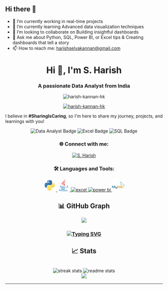 ## Hi there 👋


<!--**harish-kannan-hk/harish-kannan-hk** is a ✨ _special_ ✨ repository because its `README.md` (this file) appears on your GitHub profile.

Here are some ideas to get you started:
-->
- 🔭 I’m currently working in real-time projects
- 🌱 I’m currently learning Advanced data visualization techniques
- 👯 I’m looking to collaborate on Building insightful dashboards
- 💬 Ask me about Python, SQL, Power BI, or Excel tips & Creating dashboards that tell a story
- 📫 How to reach me: harishselvakannan@gmail.com

<h1 align="center">Hi 👋, I'm S. Harish</h1>
<h3 align="center">A passionate Data Analyst from India</h3>

<p align="center"> <img src="https://komarev.com/ghpvc/?username=harishbe&label=Profile%20views&color=0e75b6&style=flat" alt="harish-kannan-hk" /> </p>

<p align="center"> <a href="https://github.com/ryo-ma/github-profile-trophy"><img src="https://github-profile-trophy.vercel.app/?username=harish-kannan-hk" alt="harish-kannan-hk" /></a> </p>


I believe in **#SharingIsCaring**, so I'm here to share my journey, projects, and learnings with you!

<div align="center">
  <img src="https://img.shields.io/badge/Data_Analyst-Passion-brightgreen" alt="Data Analyst Badge" />
  <img src="https://img.shields.io/badge/Excel-Expert-blue" alt="Excel Badge" />
  <img src="https://img.shields.io/badge/SQL-Proficient-orange" alt="SQL Badge" />
</div>

<h3 align="center">🌐 Connect with me:</h3>
<p align="center">
  <a href="https://linkedin.com/in/harishselvakannan" target="blank"><img align="center" src="https://raw.githubusercontent.com/rahuldkjain/github-profile-readme-generator/master/src/images/icons/Social/linked-in-alt.svg" alt="S. Harish" height="30" width="40" /></a>
</p>

<h3 align="center">🛠️ Languages and Tools:</h3>
<p align="center">
  <a href="https://www.python.org" target="_blank" rel="noreferrer"> <img src="https://raw.githubusercontent.com/devicons/devicon/master/icons/python/python-original.svg" alt="python" width="40" height="40"/> </a>
  <a href="https://www.java.com" target="_blank" rel="noreferrer"> <img src="https://raw.githubusercontent.com/devicons/devicon/master/icons/java/java-original.svg" alt="java" width="40" height="40"/> </a>
  <a href="https://www.microsoft.com/en-us/microsoft-365/excel" target="_blank" rel="noreferrer"> <img src="https://upload.wikimedia.org/wikipedia/commons/7/7f/Microsoft_Excel_2013-2019_logo.svg" alt="excel" width="40" height="40"/> </a>
  <a href="https://powerbi.microsoft.com/" target="_blank" rel="noreferrer"> <img src="https://upload.wikimedia.org/wikipedia/commons/c/cf/New_Power_BI_Logo.svg" alt="power bi" width="40" height="40"/> </a>
  <a href="https://www.mysql.com/" target="_blank" rel="noreferrer"> <img src="https://raw.githubusercontent.com/devicons/devicon/master/icons/mysql/mysql-original-wordmark.svg" alt="mysql" width="40" height="40"/>
  	<a href="https://img.shields.io/badge/Google%20Analytics-E37400?style=for-the-badge&logo=google%20analytics&logoColor=white">
  </a>
</p>

<div align="center">
   <h2 align="center">📊 GitHub Graph</h2>
   <img src="https://github-readme-activity-graph.vercel.app/graph?username=harishbe&bg_color=130b10&color=c24cba&line=c59bc2&point=4e3b3b&area=true&hide_border=true">
</div>

<h3 align="center">
  <a href="https://git.io/typing-svg"><img src="https://readme-typing-svg.demolab.com?font=Times+new+roman&weight=5000&size=28&duration=4000&pause=1000&color=7B1342&background=655CFF00&center=true&vCenter=true&random=false&width=435&lines=Thanks+for+stopping+by!;Let's+connect+and+grow+🤝!" alt="Typing SVG" /></a>
</h3>

<div align="center">
   <h2 align="center">📈 Stats</h2>
   <br>
   <div align="center">
      <img width=400 src="https://github-readme-streak-stats-salesp07.vercel.app/?user=harishbe&count_private=true&theme=react&border_radius=10" alt="streak stats"/>
      <img width=400 src="https://github-readme-stats-salesp07.vercel.app/api?username=harishbe&count_private=true&show_icons=true&theme=react&rank_icon=github&border_radius=10" alt="readme stats" />
      <br/>
      <img width=400 src="https://github-readme-stats.vercel.app/api/top-langs/?username=harishbe&layout=compact"/>
   </div>
</div>
<hr/>

